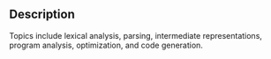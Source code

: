 ## Description

Topics include lexical analysis, parsing, intermediate representations, program analysis, optimization, and code generation.
